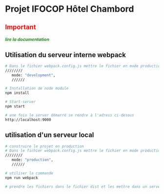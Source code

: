 # Projet IFOCOP Hôtel Chambord

## <span style="color: red"> Important </span>
<h5 style="color: forestgreen"> lire la documentation </h5>

## Utilisation du serveur interne webpack

```bash
# Dans le fichier webpack.config.js mettre le fichier en mode production
////////
   mode: "development",
   //////

# Installation de node module
npm install

# Start-server
npm start

# une fois le server démarré se rendre à l'adress ci-desous
http://localhost:9000

```

## utilisation d'un serveur local

```bash
# construire le projet en production
# Dans le fichier webpack.config.js mettre le fichier en mode production
////////
   mode: "production",
   //////

# utiliser la commande
npm run webpack

# prendre les fichiers dans le fichier dist et les mettre dans un server HTML

```
